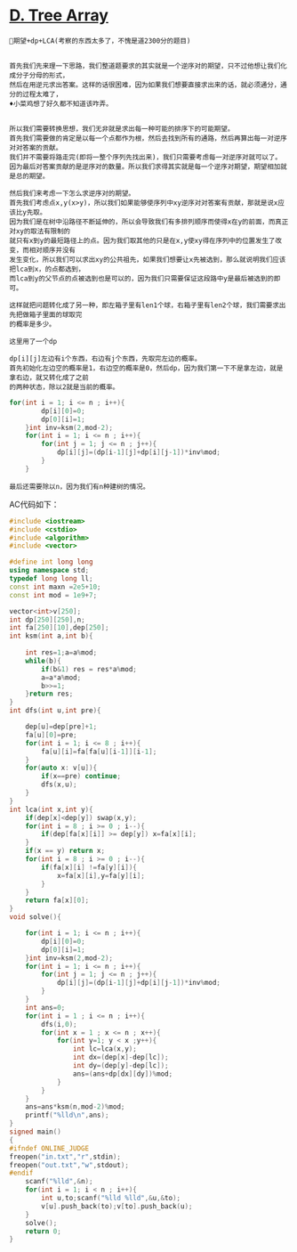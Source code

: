 # [D. Tree Array](https://codeforces.com/contest/1541/problem/D)

    🥪期望+dp+LCA(考察的东西太多了，不愧是道2300分的题目)
    
    
    首先我们先来理一下思路，我们整道题要求的其实就是一个逆序对的期望，只不过他想让我们化成分子分母的形式，
    然后在用逆元求出答案。这样的话很困难，因为如果我们想要直接求出来的话，就必须通分，通分的过程太难了，
    ♦️小菜鸡想了好久都不知道该咋弄。
    
    
    所以我们需要转换思想，我们无非就是求出每一种可能的排序下的可能期望。
    首先我们需要做的肯定是以每一个点都作为根，然后去找到所有的通路，然后再算出每一对逆序对对答案的贡献。
    我们并不需要将路走完(即将一整个序列先找出来)，我们只需要考虑每一对逆序对就可以了。
    因为最后对答案贡献的是逆序对的数量。所以我们求得其实就是每一个逆序对期望，期望相加就是总的期望。
    
    然后我们来考虑一下怎么求逆序对的期望。
    首先我们考虑点x,y(x>y)，所以我们如果能够使序列中xy逆序对对答案有贡献，那就是说x应该比y先取。
    因为我们是在树中沿路径不断延伸的，所以会导致我们有多排列顺序而使得x在y的前面，而真正对xy的取法有限制的
    就只有x到y的最短路径上的点。因为我们取其他的只是在x,y使xy得在序列中的位置发生了改变，而相对顺序并没有
    发生变化，所以我们可以求出xy的公共祖先，如果我们想要让x先被选到，那么就说明我们应该把lca到x，的点都选到，
    而lca到y的父节点的点被选到也是可以的，因为我们只需要保证这段路中y是最后被选到的即可。
    
    这样就把问题转化成了另一种，即左箱子里有len1个球，右箱子里有len2个球，我们需要求出先把做箱子里面的球取完
    的概率是多少。
    
    这里用了一个dp
    
    dp[i][j]左边有i个东西，右边有j个东西，先取完左边的概率。
    首先初始化左边空的概率是1，右边空的概率是0，然后dp，因为我们第一下不是拿左边，就是拿右边，就又转化成了之前
    的两种状态，除以2就是当前的概率。
```C++
for(int i = 1; i <= n ; i++){
        dp[i][0]=0;
        dp[0][i]=1;
    }int inv=ksm(2,mod-2);
    for(int i = 1; i <= n ; i++){
        for(int j = 1; j <= n ; j++){
            dp[i][j]=(dp[i-1][j]+dp[i][j-1])*inv%mod;
        }
    }
```
    最后还需要除以n，因为我们有n种建树的情况。
    
AC代码如下：
```C++
#include <iostream>
#include <cstdio>
#include <algorithm>
#include <vector>

#define int long long 
using namespace std;
typedef long long ll;
const int maxn =2e5+10;
const int mod = 1e9+7;

vector<int>v[250];
int dp[250][250],n;
int fa[250][10],dep[250];
int ksm(int a,int b){
    
    int res=1;a=a%mod;
    while(b){
        if(b&1) res = res*a%mod;
        a=a*a%mod;
        b>>=1;
    }return res;
}
int dfs(int u,int pre){

    dep[u]=dep[pre]+1;
    fa[u][0]=pre;
    for(int i = 1; i <= 8 ; i++){
        fa[u][i]=fa[fa[u][i-1]][i-1];
    }
    for(auto x: v[u]){
        if(x==pre) continue;
        dfs(x,u);
    }
}
int lca(int x,int y){
    if(dep[x]<dep[y]) swap(x,y);
    for(int i = 8 ; i >= 0 ; i--){
        if(dep[fa[x][i]] >= dep[y]) x=fa[x][i];
    }
    if(x == y) return x;
    for(int i = 8 ; i >= 0 ; i--){
        if(fa[x][i] !=fa[y][i]){
            x=fa[x][i],y=fa[y][i];
        }
    }
    return fa[x][0];
}
void solve(){

    for(int i = 1; i <= n ; i++){
        dp[i][0]=0;
        dp[0][i]=1;
    }int inv=ksm(2,mod-2);
    for(int i = 1; i <= n ; i++){
        for(int j = 1; j <= n ; j++){
            dp[i][j]=(dp[i-1][j]+dp[i][j-1])*inv%mod;
        }
    }
    int ans=0;
    for(int i = 1 ; i <= n ; i++){
        dfs(i,0);
        for(int x = 1 ; x <= n ; x++){
            for(int y=1; y < x ;y++){
                int lc=lca(x,y);
                int dx=(dep[x]-dep[lc]);
                int dy=(dep[y]-dep[lc]);
                ans=(ans+dp[dx][dy])%mod;
            }
        }
    }
    ans=ans*ksm(n,mod-2)%mod;
    printf("%lld\n",ans);
}
signed main()
{
#ifndef ONLINE_JUDGE
freopen("in.txt","r",stdin);
freopen("out.txt","w",stdout);
#endif
    scanf("%lld",&n);
    for(int i = 1; i < n ; i++){
        int u,to;scanf("%lld %lld",&u,&to);
        v[u].push_back(to);v[to].push_back(u);
    }
    solve();
    return 0;
}
```
    
  
